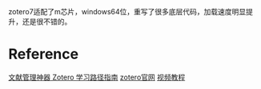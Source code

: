 zotero7适配了m芯片，windows64位，重写了很多底层代码，加载速度明显提升，还是很不错的。
# Reference

[文献管理神器 Zotero 学习路径指南](https://sspai.com/post/56724)
[zotero官网](https://www.zotero.org)
[视频教程](https://www.bilibili.com/video/BV1uj411z7fB/)

